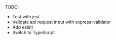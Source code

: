 TODO:
* Test with jest
* Validate api request input with express-validator
* Add eslint
* Switch to TypeScript

